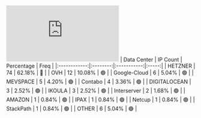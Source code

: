 ![Diagramm](https://github.com/obajay/StateSync-snapshots/blob/main/Projects/Gitopia/1/README.md)
| Data Center | IP Count | Percentage | Freq |
|:------------:|:--------:|:-----------:|:-----:|
| HETZNER | 74 | 62.18% | 🔴 |
| OVH | 12 | 10.08% | 🟢 |
| Google-Cloud | 6 | 5.04% | 🟢 |
| MEVSPACE | 5 | 4.20% | 🟢 |
| Contabo | 4 | 3.36% | 🟢 |
| DIGITALOCEAN | 3 | 2.52% | 🟢 |
| IKOULA | 3 | 2.52% | 🟢 |
| Interserver | 2 | 1.68% | 🟢 |
| AMAZON | 1 | 0.84% | 🟢 |
| IPAX | 1 | 0.84% | 🟢 |
| Netcup | 1 | 0.84% | 🟢 |
| StackPath | 1 | 0.84% | 🟢 |
| OTHER | 6 | 5.04% | 🟢 |